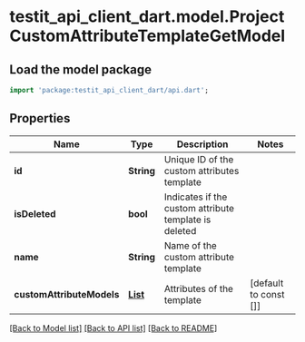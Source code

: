 # testit_api_client_dart.model.ProjectCustomAttributeTemplateGetModel

## Load the model package
```dart
import 'package:testit_api_client_dart/api.dart';
```

## Properties
Name | Type | Description | Notes
------------ | ------------- | ------------- | -------------
**id** | **String** | Unique ID of the custom attributes template | 
**isDeleted** | **bool** | Indicates if the custom attribute template is deleted | 
**name** | **String** | Name of the custom attribute template | 
**customAttributeModels** | [**List<CustomAttributeModel>**](CustomAttributeModel.md) | Attributes of the template | [default to const []]

[[Back to Model list]](../README.md#documentation-for-models) [[Back to API list]](../README.md#documentation-for-api-endpoints) [[Back to README]](../README.md)


